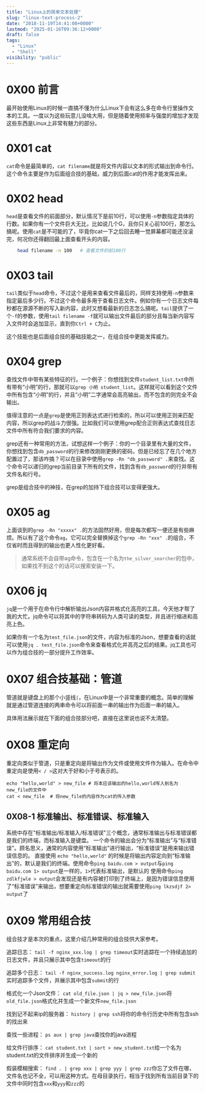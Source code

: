 ```yaml
---
title: "Linux上的简单文本处理"
slug: "linux-text-process-2"
date: "2018-11-19T14:41:00+0000"
lastmod: "2025-01-16T09:36:12+0000"
draft: false
tags:
  - "Linux"
  - "Shell"
visibility: "public"
---
```

# 0X00 前言

最开始使用Linux的时候一直搞不懂为什么Linux下会有这么多在命令行里操作文本的工具。一度以为这些玩意儿没啥大用，但是随着使用频率与强度的增加才发现这些东西是Linux上非常有魅力的部分。

# 0X01 cat

`cat`命令是最简单的，`cat filename`就是将文件内容以文本的形式输出到命令行。这个命令主要是作为后面组合技的基础，威力到后面cat的作用才能发挥出来。

# 0X02 head

`head`是查看文件的前面部分，默认情况下是前10行，可以使用`-n`参数指定具体的行数。如果你有一个文件巨大无比，比如说几个G，且你只关心前100行，那怎么搞呢。使用`cat`是不可能的了，毕竟你cat一下之后回去睡一觉屏幕都可能还没滚完，何况你还得翻回最上面查看开头的内容。

```sh
    head filename -n 100   # 查看文件的前100行
```

# 0X03 tail

`tail`类似于`head`命令，不过这个是用来查看文件最后的，同样支持使用`-n`参数来指定最后多少行。不过这个命令最多用于查看日志文件。例如你有一个日志文件每秒都在源源不断的写入新内容，此时又想看最新的日志怎么搞呢。`tail`提供了一个`-f`的参数，使用`tail filename -f`就可以输出文件最后的部分且每当新内容写入文件时会追加显示，直到你`Ctrl + C`为止。

这个技能也是后面组合技的基础技能之一，在组合技中更能发挥威力。

# 0X04 grep

查找文件中带有某些特征的行。一个例子：你想找到文件`student_list.txt`中所有带有“小明”的行，那就可以`grep 小明 student_list`。这样就可以看到这个文件中所有包含“小明”的行，并且“小明”二字通常会高亮输出，而不包含的则完全不会输出。

值得注意的一点是`grep`是使用正则表达式进行检索的，所以可以使用正则来匹配内容，所以grep的战斗力很强。比如我们可以使用grep配合正则表达式查找日志文件中所有符合我们要求的内容。

grep还有一种常用的方法，试想这样一个例子：你的一个目录里有大量的文件，你想找到包含`db_password`的行来修改刚刚更换的密码，但是已经忘了在几个地方配置过了，那该咋搞？可以在目录中使用`grep -Rn "db_password" .`来查找。这个命令可以递归的grep当前目录下所有的文件，找到含有`db_password`的行并带有文件名和行号。

grep是组合技中的神技，在grep的加持下组合技可以变得更强大。

# 0X05 ag

上面谈到的`grep -Rn "xxxxx" .`的方法固然好用，但是每次都写一便还是有些麻烦。所以有了这个命令`ag`，它可以完全替换掉这个`grep -Rn "xxx" .`的组合，不仅省时而且得到的输出也更人性化更好看。

> 通常系统不会自带ag命令，包含在一个名为`the_silver_searcher`的包中，如果找不到这个的话可以搜索安装一下。

# 0X06 jq

`jq`是一个用于在命令行中解析输出Json内容并格式化高亮的工具，今天他才帮了我的大忙。jq命令可以将其中的字符串转码为人类可读的类型，并且进行缩进和高亮上色。

如果你有一个名为`test_file.json`的文件，内容为标准的Json，想要查看的话就可以使用`jq . test_file.json`命令来查看格式化并高亮之后的结果。jq工具也可以作为组合技的一部分提升工作效率。

# 0X07 组合技基础：管道

管道就是键盘上的那个小竖线`|`，在Linux中是一个非常重要的概念。简单的理解就是通过管道连接的两串命令可以将前面一串的输出作为后面一串的输入。

具体用法展示就在下面的组合技部分吧，直接在这里说也说不太清楚。

# 0X08 重定向

重定向类似于管道，只是重定向是将输出作为文件或使用文件作为输入。在命令中重定向是使用`< / >`这对大于好和小于号表示的。


    echo "hello,world" > new_file # 将本应该输出的hello,world写入到名为new_file的文件中
    cat < new_file  # 将new_file的内容作为cat的传入参数


## 0X08-1 标准输出、标准错误、标准输入

系统中存在"标准输出/标准输入/标准错误"三个概念，通常标准输出与标准错误都是我们的终端，而标准输入是键盘。
一个命令的输出会分为“标准输出”与“标准错误”。顾名思义，通常的内容使用“标准输出”进行输出，“标准错误”是用来输出错误信息的。
直接使用 `echo "hello,world"` 的时候是将输出内容定向到“标准输出”的，默认是我们的终端。使用命令`ping baidu.com > output`与`ping baidu.com 1> output`是一样的，`1>`代表标准输出，是默认的
使用命令`ping zdlkfjwle > output`会发现还是有内容被打印到了终端上，是因为错误信息使用了“标准错误”来输出，想要重定向标准错误的输出就需要使用`ping lkzsdjf 2> output`了

# 0X09 常用组合技

组合技才是本次的重点，这里介绍几种常用的组合技供大家参考。

追踪日志：
`tail -f nginx_xxx.log | grep timeout`实时追踪在一个持续追加的日志文件，并且只展示其中包含`timeout`的行

追踪多个日志：
`tail -f nginx_success.log nginx_error.log | grep submit`实时追踪多个文件，并展示其中包含`submit`的行

格式化一个Json文件：
`cat old_file.json | jq > new_file.json`将`old_file.json`格式化并生成一个新文件`new_file.json`

找到记不起来ip的服务器：
`history | grep ssh`将你的命令行历史中所有包含ssh的找出来

查找一些进程：
`ps aux | grep java`查找你的java进程

给文件行排序：
`cat student.txt | sort > new_student.txt`给一个名为student.txt的文件排序并生成一个新的

假装模糊搜索：
`find . | grep xxx | grep yyy | grep zzz`你忘了文件在哪，文件名也记不全，可以用这种方式。在母目录执行，相当于找到所有当前目录下的文件中同时包含`xxx`和`yyy`和`zzz`的
